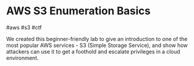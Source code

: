 # AWS S3 Enumeration Basics

#aws #s3 #ctf

We created this beginner-friendly lab to give an introduction to one of the most popular AWS services - S3 (Simple Storage Service), and show how attackers can use it to get a foothold and escalate privileges in a cloud environment.

